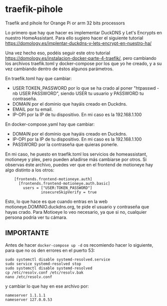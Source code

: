 # traefik-pihole
Traefik and pihole for Orange Pi or arm 32 bits processors

Lo primero que hay que hacer es implementar DuckDNS y Let's Encrypts en nuestro HomeAssistant. Para ello sugiero hacer el siguiente tutorial https://domology.es/implentar-duckdns-y-lets-encrypt-en-nuestro-ha/

Una vez hecho eso, podéis seguir este otro tutorial https://domology.es/instalacion-docker-parte-4-traefik/, pero cambiando los archivos traefik.toml y docker-compose por los que yo he creado, y a su vez cambiando dentro de éstos algunos parámetros.

En traefik.toml hay que cambiar: 
- USER:TOKEN_PASSWORD por lo que se ha crado al poner "htpasswd -nb USER PASSWORD", siendo USER tu usuario y PASSWORD tu contraseña.
- DOMAIN por el dominio que hayáis creado en Duckdns.
- EMAIL por tu email.
- IP-OPI por la IP de tu dispositivo. En mi caso es la 192.168.1.100

En docker-compose.yaml hay que cambiar:
- DOMAIN por el dominio que hayáis creado en Duckdns.
- IP-OPI por la IP de tu dispositivo. En mi caso es la 192.168.1.100
- PASSWORD por la contraseña que quieras ponerle.

En mi caso, he puesto en traefik.toml los servicios de homeassistant, motioneye y plex, pero pueden añadirse más  cambiarse por otros.
Si observas éste archivo, puedes ver que en el frontend de motioneye hay algo distinto a los otros:
```
    [frontends.frontend-motioneye.auth]
      [frontends.frontend-motioneye.auth.basic]
        users = ["USER:TOKEN_PASSWORD"]
                insecureSkipVerify = true
 ```
Esto, lo que hace es que cuando entras en la web motioneye.DOMINIO.duckdns.org, te pide el usuario y contraseña que hayas crado. Para Motioeye lo veo necesario, ya que si no, cualquier persona podría ver tu cámara.

## IMPORTANTE

Antes de hacer `docker-compose up -d` os recomiendo hacer lo siguiente, para que no os den errores en el puerto 53:
```
sudo systemctl disable systemd-resolved.service
sudo service systemd-resolved stop
sudo systemctl disable systemd-resolved
cp /etc/resolv.conf /etc/resolv.bak
nano /etc/resolv.conf
```
y cambiar lo que hay en ese archivo por:
```
nameserver 1.1.1.1
nameserver 127.0.0.53
```





